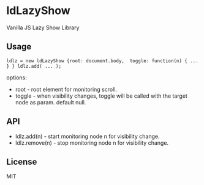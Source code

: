 # ldLazyShow

Vanilla JS Lazy Show Library


## Usage

`
    ldlz = new ldLazyShow {root: document.body,  toggle: function(n) { ... } }
    ldlz.add( ... );
`

options:

 * root - root element for monitoring scroll.
 * toggle - when visibility changes, toggle will be called with the target node as param. default null.


## API

 * ldlz.add(n) - start monitoring node n for visibility change.
 * ldlz.remove(n) - stop monitoring node n for visibility change.


## License

MIT
